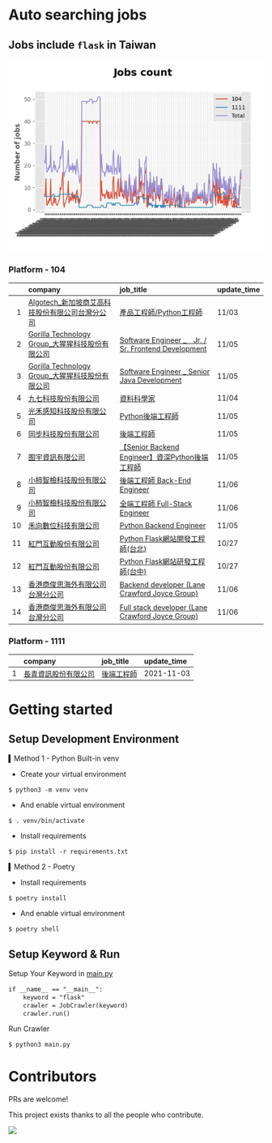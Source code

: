# Auto searching jobs

## Jobs include `flask` in Taiwan 

 ![image](./doc/plot_img.jpg)


### Platform - 104


|    | company                                                                                                | job_title                                                                                                      | update_time   |
|---:|:-------------------------------------------------------------------------------------------------------|:---------------------------------------------------------------------------------------------------------------|:--------------|
|  1 | [Algotech_新加坡商艾高科技股份有限公司台灣分公司](https://www.104.com.tw/company/1a2x6blc6n?jobsource=jolist_d_relevance) | [產品工程師/Python工程師](https://www.104.com.tw/job/7duf1?jobsource=jolist_d_relevance)                               | 11/03         |
|  2 | [Gorilla Technology Group_大猩猩科技股份有限公司](https://www.104.com.tw/company/wilokdc?jobsource=jolist_b_date) | [Software Engineer _　Jr. / Sr. Frontend Development](https://www.104.com.tw/job/6o30x?jobsource=jolist_b_date) | 11/05         |
|  3 | [Gorilla Technology Group_大猩猩科技股份有限公司](https://www.104.com.tw/company/wilokdc?jobsource=jolist_b_date) | [Software Engineer _ Senior Java Development](https://www.104.com.tw/job/3yh2d?jobsource=jolist_b_date)        | 11/05         |
|  4 | [九七科技股份有限公司](https://www.104.com.tw/company/1a2x6bl9vu?jobsource=jolist_d_relevance)                   | [資料科學家](https://www.104.com.tw/job/7fde6?jobsource=jolist_d_relevance)                                         | 11/04         |
|  5 | [光禾感知科技股份有限公司](https://www.104.com.tw/company/1a2x6bks9s?jobsource=jolist_b_date)                      | [Python後端工程師](https://www.104.com.tw/job/71j4l?jobsource=jolist_b_date)                                        | 11/05         |
|  6 | [同步科技股份有限公司](https://www.104.com.tw/company/1a2x6ble88?jobsource=jolist_b_date)                        | [後端工程師](https://www.104.com.tw/job/76q8x?jobsource=jolist_b_date)                                              | 11/05         |
|  7 | [囿宇資訊有限公司](https://www.104.com.tw/company/1a2x6bldgy?jobsource=jolist_b_date)                          | [【Senior Backend Engineer】資深Python後端工程師](https://www.104.com.tw/job/7dr0z?jobsource=jolist_b_date)             | 11/05         |
|  8 | [小柿智檢科技股份有限公司](https://www.104.com.tw/company/1a2x6bl77l?jobsource=jolist_b_date)                      | [後端工程師 Back-End Engineer](https://www.104.com.tw/job/71bmd?jobsource=jolist_b_date)                            | 11/06         |
|  9 | [小柿智檢科技股份有限公司](https://www.104.com.tw/company/1a2x6bl77l?jobsource=jolist_b_date)                      | [全端工程師 Full-Stack Engineer](https://www.104.com.tw/job/71bmz?jobsource=jolist_b_date)                          | 11/06         |
| 10 | [禾向數位科技有限公司](https://www.104.com.tw/company/1a2x6bl8h8?jobsource=jolist_b_date)                        | [Python Backend Engineer](https://www.104.com.tw/job/71i7c?jobsource=jolist_b_date)                            | 11/05         |
| 11 | [紅門互動股份有限公司](https://www.104.com.tw/company/oh4m67k?jobsource=jolist_d_relevance)                      | [Python Flask網站開發工程師(台北)](https://www.104.com.tw/job/6xtfl?jobsource=jolist_d_relevance)                       | 10/27         |
| 12 | [紅門互動股份有限公司](https://www.104.com.tw/company/oh4m67k?jobsource=jolist_d_relevance)                      | [Python Flask網站研發工程師(台中)](https://www.104.com.tw/job/6kf9h?jobsource=jolist_d_relevance)                       | 10/27         |
| 13 | [香港商俊思海外有限公司台灣分公司](https://www.104.com.tw/company/wiwdx20?jobsource=jolist_b_date)                     | [Backend developer (Lane Crawford Joyce Group)](https://www.104.com.tw/job/70uyc?jobsource=jolist_b_date)      | 11/06         |
| 14 | [香港商俊思海外有限公司台灣分公司](https://www.104.com.tw/company/wiwdx20?jobsource=jolist_b_date)                     | [Full stack developer  (Lane Crawford Joyce Group)](https://www.104.com.tw/job/76ao6?jobsource=jolist_b_date)  | 11/06         |

### Platform - 1111


|    | company                                              | job_title                                      | update_time   |
|---:|:-----------------------------------------------------|:-----------------------------------------------|:--------------|
|  1 | [長青資訊股份有限公司](https://www.1111.com.tw/corp/71694811/) | [後端工程師](https://www.1111.com.tw/job/85012186/) | 2021-11-03    |



# Getting started
## Setup Development Environment
▍Method 1 - Python Built-in venv

- Create your virtual environment
```
$ python3 -m venv venv
```
- And enable virtual environment
```
$ . venv/bin/activate
```
- Install requirements
```
$ pip install -r requirements.txt 
```

▍Method 2 - Poetry
- Install requirements
```
$ poetry install
```
- And enable virtual environment
```
$ poetry shell
```

## Setup Keyword & Run

Setup Your Keyword in [main.py](./main.py#L88)
```
if __name__ == "__main__":
    keyword = "flask"
    crawler = JobCrawler(keyword)
    crawler.run()
```

Run Crawler
```
$ python3 main.py
```

# Contributors
PRs are welcome!

This project exists thanks to all the people who contribute.

<a href="https://github.com/hsuanchi/auto-search-flask-job/graphs/contributors">
  <img src="https://contrib.rocks/image?repo=hsuanchi/auto-search-flask-job"/>
</a>
